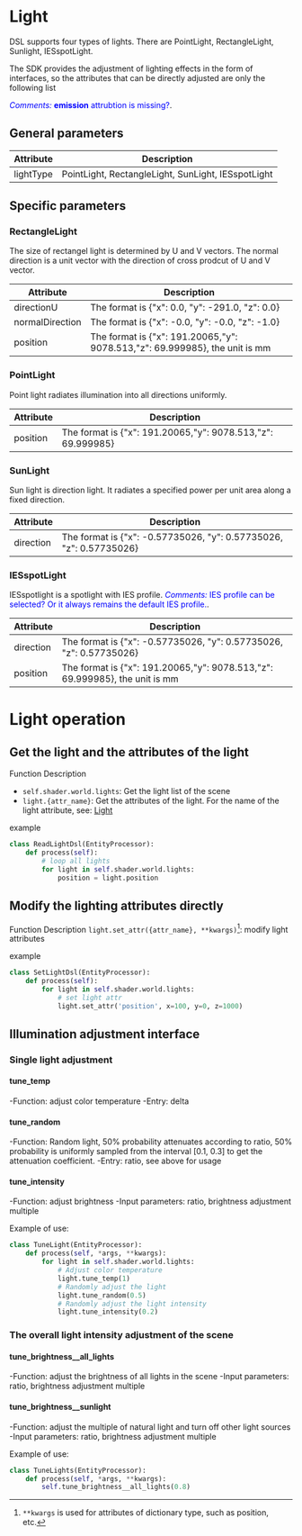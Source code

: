 # Light
DSL supports four types of lights. There are PointLight, RectangleLight, Sunlight, IESspotLight.

<!-- Each type of light has its own parameters which we list in the following. -->

The SDK provides the adjustment of lighting effects in the form of interfaces, so the attributes that can be directly adjusted are only the following list

<span style="color:blue">*Comments:* **emission** attrubtion is missing?</span>.

## General parameters
|Attribute|Description|
|---|---|
|lightType|PointLight, RectangleLight, SunLight, IESspotLight|

## Specific parameters

### RectangleLight
The size of rectangel light is determined by U and V vectors. The normal direction is a unit vector with the direction of cross prodcut of U and V vector.

|Attribute|Description|
|---|---|
|directionU|The format is {"x": 0.0, "y": -291.0, "z": 0.0}|
|normalDirection|The format is {"x": -0.0, "y": -0.0, "z": -1.0}|
|position|The format is {"x": 191.20065,"y": 9078.513,"z": 69.999985}, the unit is mm|

### PointLight
Point light radiates illumination into all directions uniformly.

|Attribute|Description|
|---|---|
|position|The format is {"x": 191.20065,"y": 9078.513,"z": 69.999985}|

### SunLight
Sun light is direction light. It radiates a specified power per unit area along a fixed direction.

|Attribute|Description|
|---|---|
|direction|The format is {"x": -0.57735026, "y": 0.57735026, "z": 0.57735026}|

### IESspotLight
IESspotlight is a spotlight with IES profile.
<span style="color:blue">*Comments:* IES profile can be selected? Or it always remains the default IES profile.</span>.

|Attribute|Description|
|---|---|
|direction|The format is {"x": -0.57735026, "y": 0.57735026, "z": 0.57735026}|
|position|The format is {"x": 191.20065,"y": 9078.513,"z": 69.999985}, the unit is mm|


# Light operation

<!-- toc -->

## Get the light and the attributes of the light

Function Description

* ```self.shader.world.lights```: Get the light list of the scene
* ```light.{attr_name}```: Get the attributes of the light. For the name of the light attribute, see: [Light](../dsl/light.md)

example
```python
class ReadLightDsl(EntityProcessor):
    def process(self):
        # loop all lights
        for light in self.shader.world.lights:
            position = light.position
```
## Modify the lighting attributes directly
Function Description
`light.set_attr({attr_name}, **kwargs)`[^args description]: modify light attributes

example
```python
class SetLightDsl(EntityProcessor):
    def process(self):
        for light in self.shader.world.lights:
            # set light attr
            light.set_attr('position', x=100, y=0, z=1000)
```
[^args description]: `**kwargs` is used for attributes of dictionary type, such as position, etc.

## Illumination adjustment interface
### Single light adjustment

#### tune_temp

-Function: adjust color temperature
-Entry: delta

#### tune_random

-Function: Random light, 50% probability attenuates according to ratio, 50% probability is uniformly sampled from the interval [0.1, 0.3] to get the attenuation coefficient.
-Entry: ratio, see above for usage

#### tune_intensity

-Function: adjust brightness
-Input parameters: ratio, brightness adjustment multiple

Example of use:

```python
class TuneLight(EntityProcessor):
    def process(self, *args, **kwargs):
        for light in self.shader.world.lights:
            # Adjust color temperature
            light.tune_temp(1)
            # Randomly adjust the light
            light.tune_random(0.5)
            # Randomly adjust the light intensity
            light.tune_intensity(0.2)
```

### The overall light intensity adjustment of the scene

#### tune_brightness__all_lights

-Function: adjust the brightness of all lights in the scene
-Input parameters: ratio, brightness adjustment multiple

#### tune_brightness__sunlight

-Function: adjust the multiple of natural light and turn off other light sources
-Input parameters: ratio, brightness adjustment multiple

Example of use:
```python
class TuneLights(EntityProcessor):
    def process(self, *args, **kwargs):
        self.tune_brightness__all_lights(0.8)
```
